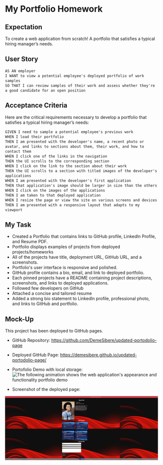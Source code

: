 # My Portfolio Homework

## Expectation

To create a web application from scratch! A portfolio that satisfies a typical hiring manager’s needs.



## User Story

```
AS AN employer
I WANT to view a potential employee's deployed portfolio of work samples
SO THAT I can review samples of their work and assess whether they're a good candidate for an open position
```


## Acceptance Criteria

Here are the critical requirements necessary to develop a portfolio that satisfies a typical hiring manager’s needs:

```
GIVEN I need to sample a potential employee's previous work
WHEN I load their portfolio
THEN I am presented with the developer's name, a recent photo or avatar, and links to sections about them, their work, and how to contact them
WHEN I click one of the links in the navigation
THEN the UI scrolls to the corresponding section
WHEN I click on the link to the section about their work
THEN the UI scrolls to a section with titled images of the developer's applications
WHEN I am presented with the developer's first application
THEN that application's image should be larger in size than the others
WHEN I click on the images of the applications
THEN I am taken to that deployed application
WHEN I resize the page or view the site on various screens and devices
THEN I am presented with a responsive layout that adapts to my viewport
```


## My Task

* Created a Portfolio that contains links to GitHub profile, LinkedIn Profile, and Resume PDF.
* Portfolio displays examples of projects from deployed projects/homeworks 
* All of the projects have title, deployment URL, GitHub URL, and a screenshots.
* Portfolio's user interface is responsive and polished.
* GitHub profile contains a bio, email, and link to deployed portfolio.
* Each pinned projects have a README containing project descriptions, screenshots, and links to deployed applications.
* Followed few developers on GitHub
* Attached a concise and tailored resume 
* Added a strong bio statement to LinkedIn profile, professional photo, and links to GitHub and portfolio.


## Mock-Up

This project has been deployed to GitHub pages.

* GitHub Repository: https://github.com/DemeSibere/updated-portodolio-page
* Deployed GitHub Page: https://demesibere.github.io/updated-portodolio-page/
* Portofolio Demo with local storage:
![The following animation shows the web application's appearance and functionality portfolio demo](./Assets/updated-portfolio-page.gif)

* Screenshot of the deployed page:

![The following animation shows the web application's appearance and functionality portfolio demo](./Assets/portofolio-page.png)

